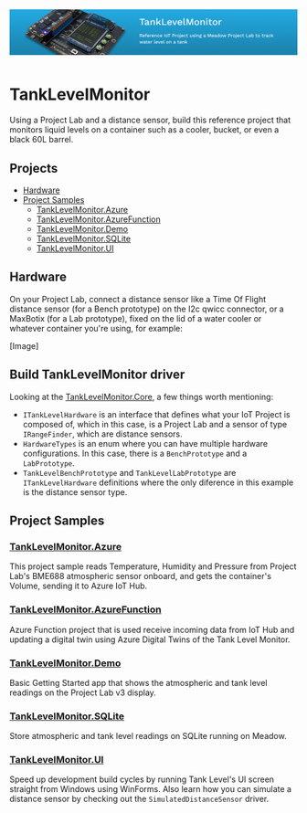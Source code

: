 <img src="Design/banner.jpg" style="margin-bottom:10px" />

# TankLevelMonitor

Using a Project Lab and a distance sensor, build this reference project that monitors liquid levels on a container such as a cooler, bucket, or even a black 60L barrel.

## Projects
* [Hardware](#hardware)
* [Project Samples](#project-samples)
  * [TankLevelMonitor.Azure](#tanklevelmonitorazure)
  * [TankLevelMonitor.AzureFunction](#tanklevelmonitorazurefunction)
  * [TankLevelMonitor.Demo](#tanklevelmonitordemo)
  * [TankLevelMonitor.SQLite](#tanklevelmonitorsqlite)
  * [TankLevelMonitor.UI](#tanklevelmonitorui)

## Hardware

On your Project Lab, connect a distance sensor like a Time Of Flight distance sensor (for a Bench prototype) on the I2c qwicc connector, or a MaxBotix (for a Lab prototype), fixed on the lid of a water cooler or whatever container you're using, for example: 

[Image]


## Build TankLevelMonitor driver

Looking at the [TankLevelMonitor.Core](Source/TankLevelMonitor/), a few things worth mentioning:
 * `ITankLevelHardware` is an interface that defines what your IoT Project is composed of, which in this case, is a Project Lab and a sensor of type `IRangeFinder`, which are distance sensors.
 * `HardwareTypes` is an enum where you can have multiple hardware configurations. In this case, there is a `BenchPrototype` and a `LabPrototype`.
 * `TankLevelBenchPrototype` and `TankLevelLabPrototype` are `ITankLevelHardware` definitions where the only diference in this example is the distance sensor type.


## Project Samples

### [TankLevelMonitor.Azure](Source/TankLevelMonitor_Azure/)

This project sample reads Temperature, Humidity and Pressure from Project Lab's BME688 atmospheric sensor onboard, and gets the container's Volume, sending it to Azure IoT Hub.

### [TankLevelMonitor.AzureFunction](Source/TankLevelMonitor_AzureFunction/)

Azure Function project that is used receive incoming data from IoT Hub and updating a digital twin using Azure Digital Twins of the Tank Level Monitor. 

### [TankLevelMonitor.Demo](Source/TankLevelMonitor_Demo/)

Basic Getting Started app that shows the atmospheric and tank level readings on the Project Lab v3 display.

### [TankLevelMonitor.SQLite](Source/TankLevelMonitor_SQLite/)

Store atmospheric and tank level readings on SQLite running on Meadow.

### [TankLevelMonitor.UI](Source/TankLevelMonitor_UI/)

Speed up development build cycles by running Tank Level's UI screen straight from Windows using WinForms. Also learn how you can simulate a distance sensor by checking out the `SimulatedDistanceSensor` driver.